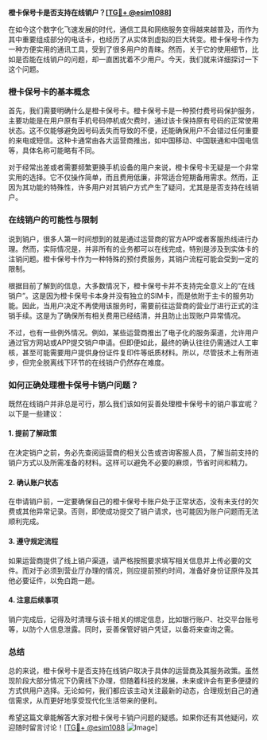 **橙卡保号卡是否支持在线销户？[[TG💪+ @esim1088](https://t.me/s/esim1088)]**

在如今这个数字化飞速发展的时代，通信工具和网络服务变得越来越普及，而作为其中重要组成部分的电话卡，也经历了从实体到虚拟的巨大转变。橙卡保号卡作为一种方便实用的通讯工具，受到了很多用户的青睐。然而，关于它的使用细节，比如是否能在线销户的问题，却一直困扰着不少用户。今天，我们就来详细探讨一下这个问题。

### 橙卡保号卡的基本概念

首先，我们需要明确什么是橙卡保号卡。橙卡保号卡是一种预付费号码保护服务，主要功能是在用户原有手机号码停机或欠费时，通过该卡保持原有号码的正常使用状态。这不仅能够避免因号码丢失而导致的不便，还能确保用户不会错过任何重要的来电或短信。这种卡通常由各大运营商推出，如中国移动、中国联通和中国电信等，具体名称可能略有不同。

对于经常出差或者需要频繁更换手机设备的用户来说，橙卡保号卡无疑是一个非常实用的选择。它不仅操作简单，而且费用低廉，非常适合短期备用需求。然而，正因为其功能的特殊性，许多用户对其销户方式产生了疑问，尤其是是否支持在线销户。

### 在线销户的可能性与限制

说到销户，很多人第一时间想到的就是通过运营商的官方APP或者客服热线进行办理。然而，实际情况是，并非所有的业务都可以在线完成，特别是涉及到实体卡的注销问题。橙卡保号卡作为一种特殊的预付费服务，其销户流程可能会受到一定的限制。

根据目前了解到的信息，大多数情况下，橙卡保号卡并不支持完全意义上的“在线销户”。这是因为橙卡保号卡本身并没有独立的SIM卡，而是依附于主卡的服务功能。因此，当用户决定不再使用该服务时，需要前往运营商的营业厅进行正式的注销手续。这是为了确保所有相关费用已经结清，并且防止出现账户异常情况。

不过，也有一些例外情况。例如，某些运营商推出了电子化的服务渠道，允许用户通过官方网站或APP提交销户申请。但即便如此，最终的确认往往仍需通过人工审核，甚至可能需要用户提供身份证件复印件等纸质材料。所以，尽管技术上有所进步，但完全脱离线下环节的在线销户仍然存在难度。

### 如何正确处理橙卡保号卡销户问题？

既然在线销户并非总是可行，那么我们该如何妥善处理橙卡保号卡的销户事宜呢？以下是一些建议：

#### 1. 提前了解政策
在决定销户之前，务必先查阅运营商的相关公告或咨询客服人员，了解当前支持的销户方式以及所需准备的材料。这样可以避免不必要的麻烦，节省时间和精力。

#### 2. 确认账户状态
在申请销户前，一定要确保自己的橙卡保号卡账户处于正常状态，没有未支付的欠费或其他异常记录。否则，即使成功提交了销户请求，也可能因为账户问题而无法顺利完成。

#### 3. 遵守规定流程
如果运营商提供了线上销户渠道，请严格按照要求填写相关信息并上传必要的文件。而对于必须到营业厅办理的情况，则应提前预约时间，准备好身份证原件及其他必要证件，以免白跑一趟。

#### 4. 注意后续事项
销户完成后，记得及时清理与该卡相关的绑定信息，比如银行账户、社交平台账号等，以防个人信息泄露。同时，妥善保管好销户凭证，以备将来查询之需。

### 总结

总的来说，橙卡保号卡是否支持在线销户取决于具体的运营商及其服务政策。虽然现阶段大部分情况下仍需线下办理，但随着科技的发展，未来或许会有更多便捷的方式供用户选择。无论如何，我们都应该主动关注最新的动态，合理规划自己的通信需求，从而更好地享受现代化生活带来的便利。

希望这篇文章能解答大家对橙卡保号卡销户问题的疑惑。如果你还有其他疑问，欢迎随时留言讨论！[[TG💪+ @esim1088](https://t.me/s/esim1088) ![Image](https://i.postimg.cc/4NQfJmqS/Snipaste-2025-05-13-00-14-12.png)]